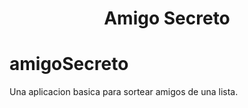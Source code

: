 <h1 align="center"> Amigo Secreto </h1>


# amigoSecreto
Una aplicacion basica para sortear amigos de una lista.
